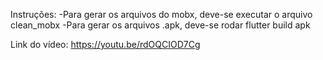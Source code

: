 Instruções:
-Para gerar os arquivos do mobx, deve-se executar o arquivo clean_mobx
-Para gerar os arquivos .apk, deve-se rodar flutter build apk

Link do vídeo: https://youtu.be/rdOQCIOD7Cg